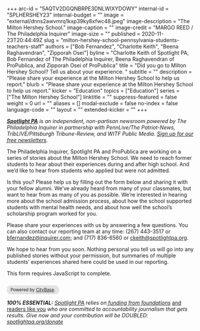 +++
arc-id = "5AQTV2DGQNBRPE3DNLWIXYDOWY"
internal-id = "SPLHERSHEY23"
internal-budget = ""
image = "external/dnns2awvmrq1kxp39ky8xfwc48.jpeg"
image-description = "The Milton Hershey School."
image-caption = ""
image-credit = "MARGO REED / The Philadelphia Inquirer"
image-size = ""
published = 2020-11-23T20:44:49Z
slug = "milton-hershey-school-pennsylvania-students-teachers-staff"
authors = ["Bob Fernandez", "Charlotte Keith", "Beena Raghavendran", "Zipporah Osei"]
byline = "Charlotte Keith of Spotlight PA, Bob Fernandez of The Philadelphia Inquirer, Beena Raghavendran of ProPublica, and Zipporah Osei of ProPublica"
title = "Did you go to Milton Hershey School? Tell us about your experience. "
subtitle = ""
description = "Please share your experience at the Milton Hershey School to help us report."
blurb = "Please share your experience at the Milton Hershey School to help us report."
kicker = "Education"
topics = ["Education"]
series = ["The Milton Hershey School"]
linktitle = ""
suppress-featured = false
weight = 0
url = ""
aliases = []
modal-exclude = false
no-index = false
language-code = ""
layout = ""
extended-kicker = ""
+++

<a href="https://www.spotlightpa.org/"><i><b>Spotlight PA</b></i></a><i> is an independent, non-partisan newsroom powered by The Philadelphia Inquirer in partnership with PennLive/The Patriot-News, TribLIVE/Pittsburgh Tribune-Review, and WITF Public Media. </i><a href="https://www.spotlightpa.org/newsletters"><i>Sign up for our free newsletters</i></a><i>.</i>

The Philadelphia Inquirer, Spotlight PA and ProPublica are working on a series of stories about the Milton Hershey School. We need to reach former students to hear about their experiences during and after high school. And we’d like to hear from students who applied but were not admitted.

Is this you? Please help us by filling out the form below and sharing it with your fellow alumni. We’ve already heard from many of your classmates, but want to hear from as many of you as possible. We’re interested in hearing more about the school admission process, about how the school supported students with mental health needs, and about how well the school’s scholarship program worked for you. 

Please share your experiences with us by answering a few questions. You can also contact our reporting team at any time: (267) 443-3517 or <a href="mailto:bfernandez@inquirer.com">bfernandez@inquirer.com</a>; and (717) 836-6560 or <a href="mailto:ckeith@spotlightpa.org">ckeith@spotlightpa.org</a>.

We hope to hear from you soon. Nothing personal you tell us will go into any published stories without your permission, but summaries of multiple students’ experiences shared here could be used in our reporting. 

<script>window.jQuery || document.write('<script src="//code.jquery.com/jquery-2.2.3.min.js"><\/script>')</script>

<link href="//d3q1ytufopwvkq.cloudfront.net/1/formrenderer.css" rel="stylesheet" />
<script src="//d3q1ytufopwvkq.cloudfront.net/1/formrenderer.js"></script>

<!-- Insert everything below in the <body>. -->

<form data-formrenderer>This form requires JavaScript to complete.</form>
<small style='display:inline-block;margin-top:10px;background:rgba(0,0,0,0.1);padding:5px 10px;border-radius:10px;'>Powered by <a href='https://web.archive.org/20200213014742/https://thecitybase.com/'>CityBase</a>.</small>

<script>
  // Uncomment this line and set it to the CSS class that your website uses for buttons:
  // FormRenderer.BUTTON_CLASS = '';

  

  new FormRenderer({"project_id":"9erVSeK898hkafif"});
</script>


<i><b>100% ESSENTIAL:</b></i><i> </i><a href="https://www.spotlightpa.org/"><i>Spotlight PA</i></a><i> relies on</i><a href="https://www.spotlightpa.org/support"><i> funding from foundations</i></a><i> </i><a href="https://www.spotlightpa.org/support">and readers like you</a><i> who are committed to accountability journalism that gets results. Give now and your contribution will be DOUBLED: </i><a href="https://www.spotlightpa.org/donate"><i>spotlightpa.org/donate</i></a>
